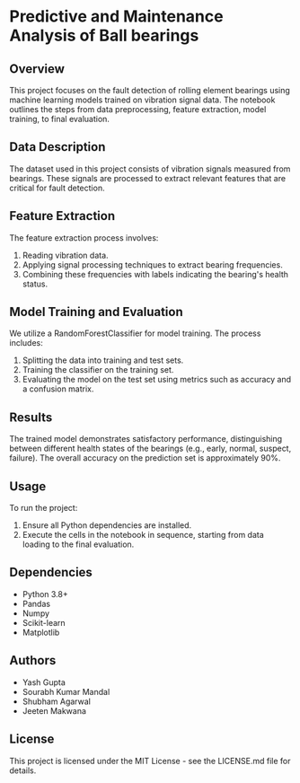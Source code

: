 
# Predictive and Maintenance Analysis of Ball bearings

## Overview
This project focuses on the fault detection of rolling element bearings using machine learning models trained on vibration signal data. The notebook outlines the steps from data preprocessing, feature extraction, model training, to final evaluation.

## Data Description
The dataset used in this project consists of vibration signals measured from bearings. These signals are processed to extract relevant features that are critical for fault detection.

## Feature Extraction
The feature extraction process involves:
1. Reading vibration data.
2. Applying signal processing techniques to extract bearing frequencies.
3. Combining these frequencies with labels indicating the bearing's health status.

## Model Training and Evaluation
We utilize a RandomForestClassifier for model training. The process includes:
1. Splitting the data into training and test sets.
2. Training the classifier on the training set.
3. Evaluating the model on the test set using metrics such as accuracy and a confusion matrix.

## Results
The trained model demonstrates satisfactory performance, distinguishing between different health states of the bearings (e.g., early, normal, suspect, failure). The overall accuracy on the prediction set is approximately 90%.

## Usage
To run the project:
1. Ensure all Python dependencies are installed.
2. Execute the cells in the notebook in sequence, starting from data loading to the final evaluation.

## Dependencies
- Python 3.8+
- Pandas
- Numpy
- Scikit-learn
- Matplotlib

## Authors
- Yash Gupta
- Sourabh Kumar Mandal
- Shubham Agarwal
- Jeeten Makwana

## License
This project is licensed under the MIT License - see the LICENSE.md file for details.
